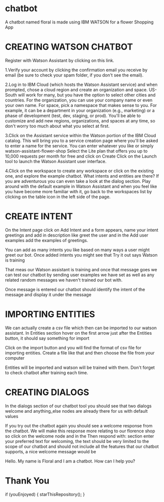 # chatbot
A chatbot named floral is made using IBM WATSON for a flower Shopping App
# CREATING WATSON CHATBOT
Register with Watson Assistant by clicking on this link.

1.Verify your account by clicking the confirmation email you receive by email (be sure to check your spam folder, if you don't see the email).

2.Log in to IBM Cloud (which hosts the Watson Assistant service) and when prompted, chose a cloud region and create an organization and space. US-South will work for many, but you have the option to select other cities and countries. For the organization, you can use your company name or even your own name. For space, pick a namespace that makes sense to you. For example, it can be a department in your organization (e.g., marketing) or a phase of development (test, dev, staging, or prod). You'll be able to customize and add new regions, organizations, and spaces at any time, so don't worry too much about what you select at first.

3.Click on the Assistant service within the Watson portion of the IBM Cloud catalog. This will bring you to a service creation page where you'll be asked to enter a name for the service. You can enter whatever you like or simply watson-assistant-flower-shop Select the Lite plan that offers you up to 10,000 requests per month for free and click on Create Click on the Launch tool to launch the Watson Assistant user interface.

4.Click on the workspace to create any workspace or click on the existing one, and explore the example chatbot. What intents and entities are there? If you are adventurous you can even take a look at the dialog section. Play around with the default example in Watson Assistant and when you feel like you have become more familiar with it, go back to the workspaces list by clicking on the table icon in the left side of the page.

# CREATE INTENT
On the Intent page click on Add Intent and a form appears, name your intent greetings and add in description like greet the user and in the Add user examples add the examples of greetings.

You can add as many intents you like based on many ways a user might greet our bot. Once added intents you might see that Try it out says Watson is training

That meas our Watson assistant is training and once that message goes we can test our chatbot by sending user examples we have set as well as any related random messages we haven't trained our bot with.

Once message is entered our chatbot should identify the intent of the message and display it under the message

# IMPORTING ENTITIES

We can actually create a csv file which then can be imported to our watson assistant. In Entities section hover on the first arrow just after the Entities button, it should say something for import

Click on the import button and you will find the format of csv file for importing entities. Create a file like that and then choose the file from your computer

Entities will be imported and watson will be trained with them. Don't forget to check chatbot after training each time.

# CREATING DIALOGS
In the dialogs section of our chatbot tool you should see that two dialogs welcome and anything_else nodes are already there for us with default values

If you try out the chatbot again you should see a welcome response from the chatbot. We will make this response more relating to our florence shop so click on the welcome node and in the Then respond with: section enter your preferred text for welcoming, the text should be very limited to the scope of our chatbot and should not include all the features that our chatbot supports, a nice welcome message would be

Hello. My name is Floral and I am a chatbot. How can I help you?

 # Thank You                    
                    


if (youEnjoyed) {
    starThisRepository();
}
